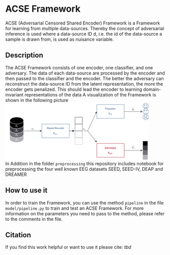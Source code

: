 # ACSE Framework
ACSE (Adversarial Censored Shared Encoder) Framework is a Framework for learning from multiple data-sources. Thereby the concept of adversarial inference is used where a data-source ID d, i.e. the id of the data-source a sample is drawn from, is used as nuisance variable.

## Description
The ACSE Framework consists of one encoder, one classifier, and one adversary. The data of each data-source are processed by the encoder and then passed to the classifier and the encoder. The better the adversary can reconstruct the data-source ID from the latent representation, the more the encoder gets penalized. This should lead the encoder to learning domain-invariant representations of the data A visualization of the Framework is shown in the following picture<br/>
![ACSE Framework Architecture](img/ACSE_Architecture.png) <br/>
In Addition in the folder `preprocessing` this repository includes notebook for preprocessing the four well known EEG datasets SEED, SEED-IV, DEAP and DREAMER

## How to use it
In order to train the Framework, you can use the method `pipeline` in the file `model/pipeline.py` to train and test an ACSE Framework. For more information on the parameters you need to pass to the method, please refer to the comments in the file.

## Citation
If you find this work helpful or want to use it please cite:
<i>tbd</i>
